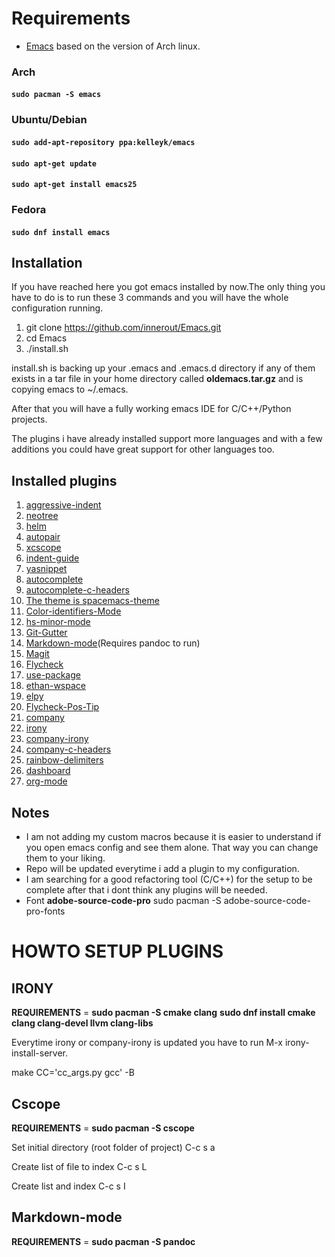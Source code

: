 # Requirements
* [Emacs](https://www.archlinux.org/packages/extra/i686/emacs/) based on the version of Arch linux.

### Arch

#### ```sudo pacman -S emacs```

### Ubuntu/Debian

#### ```sudo add-apt-repository ppa:kelleyk/emacs```
#### ```sudo apt-get update```
#### ```sudo apt-get install emacs25```

### Fedora

#### ```sudo dnf install emacs```

## Installation

If you have reached here you got emacs installed by now.The only thing you have to do is to run these 3 commands and you will have the whole configuration running.

1. git clone https://github.com/innerout/Emacs.git
2. cd Emacs
3. ./install.sh

install.sh is backing up your .emacs and .emacs.d directory if any of them exists in a tar file in your home directory called **oldemacs.tar.gz** and is copying emacs to ~/.emacs.

After that you will have a fully working emacs IDE for C/C++/Python projects.

The plugins i have already installed support more languages and with a few additions you could have great support for other languages too.

## Installed plugins
1. [aggressive-indent](https://github.com/Malabarba/aggressive-indent-mode)
2. [neotree](https://github.com/jaypei/emacs-neotree)
3. [helm](https://github.com/emacs-helm/helm)
4. [autopair](https://github.com/joaotavora/autopair)
5. [xcscope](https://github.com/dkogan/xcscope.el)
6. [indent-guide](https://github.com/zk-phi/indent-guide)
7. [yasnippet](https://github.com/joaotavora/yasnippet)
8. [autocomplete](https://github.com/auto-complete/auto-complete)
9. [autocomplete-c-headers](https://github.com/mooz/auto-complete-c-headers)
10. [The theme is spacemacs-theme](https://github.com/nashamri/spacemacs-theme)
11. [Color-identifiers-Mode](https://github.com/ankurdave/color-identifiers-mode)
12. [hs-minor-mode](https://www.emacswiki.org/emacs/HideShow)
13. [Git-Gutter](https://github.com/syohex/emacs-git-gutter)
14. [Markdown-mode](https://jblevins.org/projects/markdown-mode/)(Requires pandoc to run)
15. [Magit](https://github.com/magit/magit)
16. [Flycheck](https://github.com/flycheck/flycheck)
17. [use-package](https://github.com/jwiegley/use-package)
18. [ethan-wspace](https://github.com/glasserc/ethan-wspace)
19. [elpy](https://github.com/jorgenschaefer/elpy)
20. [Flycheck-Pos-Tip](https://github.com/flycheck/flycheck-pos-tip)
21. [company](https://github.com/company-mode/company-mode)
22. [irony](https://github.com/Sarcasm/irony-mode)
23. [company-irony](https://github.com/Sarcasm/company-irony)
24. [company-c-headers](https://github.com/randomphrase/company-c-headers)
25. [rainbow-delimiters](https://github.com/Fanael/rainbow-delimiters)
26. [dashboard](https://github.com/rakanalh/emacs-dashboard)
27. [org-mode](https://orgmode.org/)
## Notes
* I am not adding my custom macros because it is easier to understand if you open emacs config and see them alone.
That way you can change them to your liking.
* Repo will be updated everytime i add a plugin to my configuration.
* I am searching for a good refactoring tool (C/C++) for the setup to be complete
  after that i dont think any plugins will be needed.
* Font __adobe-source-code-pro__ sudo pacman -S adobe-source-code-pro-fonts

# HOWTO SETUP PLUGINS

## IRONY

__REQUIREMENTS__ = __sudo pacman -S cmake clang__ __sudo dnf install cmake clang clang-devel llvm clang-libs__

Everytime irony or company-irony is updated you have to run M-x irony-install-server.

make CC='cc_args.py gcc' -B

## Cscope

__REQUIREMENTS__ = __sudo pacman -S cscope__

Set initial directory (root folder of project) C-c s a

Create list of file to index C-c s L

Create list and index C-c s I

## Markdown-mode

__REQUIREMENTS__ = __sudo pacman -S pandoc__
